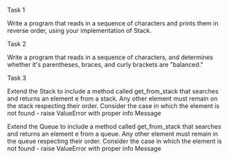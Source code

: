Task 1

Write a program that reads in a sequence of characters and prints them in reverse order, using your implementation of Stack.

 

Task 2

Write a program that reads in a sequence of characters, and determines whether it's parentheses, braces, and curly brackets are "balanced."

 

Task 3

Extend the Stack to include a method called get_from_stack that searches and returns an element e from a stack. Any other element must remain on the stack respecting their order. Consider the case in which the element is not found - raise ValueError with proper info Message

 

Extend the Queue to include a method called get_from_stack that searches and returns an element e from a queue. Any other element must remain in the queue respecting their order. Consider the case in which the element is not found - raise ValueError with proper info Message